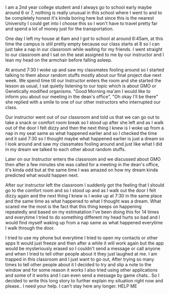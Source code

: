 I am a 2nd year college student and I always go to school early maybe around 6 or 7, nothing is really unusual in this school where I went to and to be completely honest it's kinda boring here but since this is the nearest University I could get into I choose this so I won't have to travel pretty far and spend a lot of money just for the transportation. 

One day I left my house at 6am and I got to school at around 6:45am, at this time the campus is still pretty empty because our class starts at 8 so I can just take a nap in our classroom while waiting for my friends. I went straight to our classroom and I sat on the seat assigned to me by our instructor and I lean my head on the armchair before falling asleep. 

At around 7:30 I woke up and saw my classmates fooling around so I started talking to them abour random stuffs mostly about our final project due next week. We spend time till our Instructor enters the room and she started the lesson as usual, I sat quietly listening to our topic which is about GMO or Genetically modified organisms. "Good Morning ma'am I would like to inform you about our meeting in the dean's office", "Oh okay I'll be there" she replied with a smile to one of our other instructors who interrupted our class. 

Our instructor went out of our classroom and told us that we can go out to take a snack or comfort room break so I stood up after she left and as I walk out of the door I felt dizzy and then the next thing I knew is I woke up from a nap in my seat same as what happened earlier and so I checked the time and it said 7:30 so I thought maybe what happened earlier is just a dream so I look around and saw my classmates fooling around and just like what I did in my dream we talked to each other about random stuffs. 

Later on our Instructor enters the classroom and we discussed about GMO then after a few minutes she was called for a meeting in the dean's office, it's kinda odd but at the same time I was amazed on how my dream kinda predicted what would happen next. 

After our instructor left the classroom I suddenly got the feeling that I should go to the comfort room and so I stood up and as I walk out the door I felt dizzy again and the next thing I knew is I woke up at 7:30 in the same place and the same time as what happened to what I thought was a dream. What scared me the most is the fact that this thing keeps on happening repeatedly and based on my estimatation I've been doing this for 14 times and everytime I tried to do something different my head hurts so bad and I would find myself waking up from a nap same as what happened everytime I walk through the door. 

I tried to use my phone but everytime I tried to open my contacts or other apps It would just freeze and then after a while it will work again but the app would be mysteriously erased so I couldn't send a message or call anyone and when I tried to tell other people about it they just laughed at me. I am trapped in this classroom and I just want to go out, After trying so many times to tell other people about it I decided to try and slip a note to the window and for some reason it works I also tried using other applications and some of it works and I can even send a message by game chats.. So I decided to write this long story to further explain my situation right now and please.. I need your help. I can't stay here any longer. HELP ME
